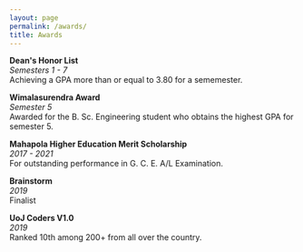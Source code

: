 ```yaml
---
layout: page
permalink: /awards/
title: Awards
---
```


**Dean's Honor List**\
*Semesters 1 - 7*\
Achieving a GPA more than or equal to 3.80 for a sememester.

**Wimalasurendra Award**\
*Semester 5*\
Awarded for the B. Sc. Engineering student who obtains the highest GPA for semester 5.

**Mahapola Higher Education Merit Scholarship**\
*2017 - 2021*\
For outstanding performance in G. C. E. A/L Examination.

**Brainstorm**\
*2019*\
Finalist

**UoJ Coders V1.0**\
*2019*\
Ranked 10th among 200+ from all over the country.
